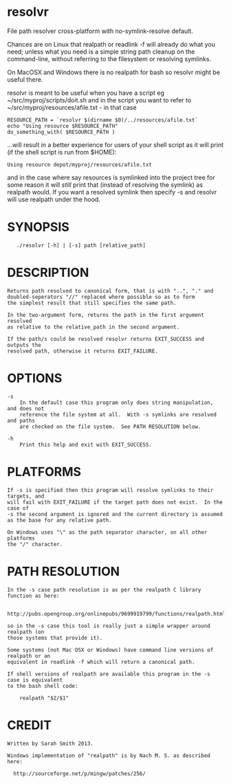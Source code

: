 resolvr
=======

File path resolver cross-platform with no-symlink-resolve default.

Chances are on Linux that realpath or readlink -f will already do what
you need; unless what you need is a simple string path cleanup on the
command-line, without referring to the filesystem or resolving symlinks.

On MacOSX and Windows there is no realpath for bash so resolvr might be
useful there.

resolvr is meant to be useful when you have a script eg
~/src/myproj/scripts/doit.sh and in the script you want to refer to
~/src/myproj/resources/afile.txt - in that case

    RESOURCE_PATH = `resolvr $(dirname $0)/../resources/afile.txt`
    echo "Using resource $RESOURCE_PATH"
    do_something_with( $RESOURCE_PATH )

...will result in a better experience for users of your shell script as
it will print (if the shell script is run from $HOME):
  
    Using resource depot/myproj/resources/afile.txt

and in the case where say resources is symlinked into the project tree
for some reason it will *still* print that (instead of resolving the
symlink) as realpath would.  If you want a resolved symlink then specify
-s and resolvr will use realpath under the hood.

SYNOPSIS
========

       ./resolvr [-h] | [-s] path [relative_path]

DESCRIPTION
===========

    Returns path resolved to canonical form, that is with "..", "." and
    doubled-seperators "//" replaced where possible so as to form
    the simplest result that still specifies the same path.

    In the two-argument form, returns the path in the first argument resolved
    as relative to the relative_path in the second argument.

    If the path/s could be resolved resolvr returns EXIT_SUCCESS and outputs the
    resolved path, otherwise it returns EXIT_FAILURE.

OPTIONS
=======

    -s
        In the default case this program only does string manipulation, and does not
        reference the file system at all.  With -s symlinks are resolved and paths
        are checked on the file system.  See PATH RESOLUTION below.

    -h
        Print this help and exit with EXIT_SUCCESS.

PLATFORMS
=========

    If -s is specified then this program will resolve symlinks to their targets, and
    will fail with EXIT_FAILURE if the target path does not exist.  In the case of
    -s the second argument is ignored and the current directory is assumed
    as the base for any relative path.

    On Windows uses "\" as the path separator character, on all other platforms
    the "/" character.

PATH RESOLUTION
===============

    In the -s case path resolution is as per the realpath C library function as here:

      http://pubs.opengroup.org/onlinepubs/9699919799/functions/realpath.html

    so in the -s case this tool is really just a simple wrapper around realpath (on
    those systems that provide it).

    Some systems (not Mac OSX or Windows) have command line versions of realpath or an
    equivalent in readlink -f which will return a canonical path.

    If shell versions of realpath are available this program in the -s case is equivalent
    to the bash shell code:

        realpath "$2/$1"

CREDIT
======

    Written by Sarah Smith 2013.

    Windows implementation of "realpath" is by Nach M. S. as described here:

      http://sourceforge.net/p/mingw/patches/256/

